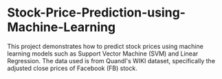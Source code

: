 # Stock-Price-Prediction-using-Machine-Learning
This project demonstrates how to predict stock prices using machine learning models such as Support Vector Machine (SVM) and Linear Regression. The data used is from Quandl's WIKI dataset, specifically the adjusted close prices of Facebook (FB) stock.

